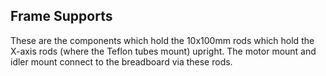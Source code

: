 ## Frame Supports

These are the components which hold the 10x100mm rods which hold the X-axis rods
(where the Teflon tubes mount) upright. The motor mount and idler mount connect 
to the breadboard via these rods. 
